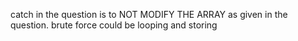 catch in the question is to NOT MODIFY THE ARRAY as given in the question.
brute force could be looping and storing
​